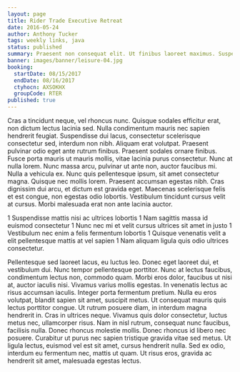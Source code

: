 ```yaml
---
layout: page
title: Rider Trade Executive Retreat
date: 2016-05-24
author: Anthony Tucker
tags: weekly links, java
status: published
summary: Praesent non consequat elit. Ut finibus laoreet maximus. Suspendisse vitae.
banner: images/banner/leisure-04.jpg
booking:
  startDate: 08/15/2017
  endDate: 08/16/2017
  ctyhocn: AXSOKHX
  groupCode: RTER
published: true
---
```

Cras a tincidunt neque, vel rhoncus nunc. Quisque sodales efficitur erat, non dictum lectus lacinia sed. Nulla condimentum mauris nec sapien hendrerit feugiat. Suspendisse dui lacus, consectetur scelerisque consectetur sed, interdum non nibh. Aliquam erat volutpat. Praesent pulvinar odio eget ante rutrum finibus. Praesent sodales ornare finibus. Fusce porta mauris ut mauris mollis, vitae lacinia purus consectetur. Nunc at nulla lorem.
Nunc massa arcu, pulvinar ut ante non, auctor faucibus mi. Nulla a vehicula ex. Nunc quis pellentesque ipsum, sit amet consectetur magna. Quisque nec mollis lorem. Praesent accumsan egestas nibh. Cras dignissim dui arcu, et dictum est gravida eget. Maecenas scelerisque felis et est congue, non egestas odio lobortis. Vestibulum tincidunt cursus velit at cursus. Morbi malesuada erat non ante lacinia auctor.

1 Suspendisse mattis nisi ac ultrices lobortis
1 Nam sagittis massa id euismod consectetur
1 Nunc nec mi et velit cursus ultrices sit amet in justo
1 Vestibulum nec enim a felis fermentum lobortis
1 Quisque venenatis velit a elit pellentesque mattis at vel sapien
1 Nam aliquam ligula quis odio ultrices consectetur.

Pellentesque sed laoreet lacus, eu luctus leo. Donec eget laoreet dui, et vestibulum dui. Nunc tempor pellentesque porttitor. Nunc at lectus faucibus, condimentum lectus non, commodo quam. Morbi eros dolor, faucibus ut nisi at, auctor iaculis nisi. Vivamus varius mollis egestas. In venenatis lectus ac risus accumsan iaculis. Integer porta fermentum pretium. Nulla eu eros volutpat, blandit sapien sit amet, suscipit metus.
Ut consequat mauris quis lectus porttitor congue. Ut rutrum posuere diam, in interdum magna hendrerit in. Cras in ultrices neque. Vivamus quis dolor consectetur, luctus metus nec, ullamcorper risus. Nam in nisl rutrum, consequat nunc faucibus, facilisis nulla. Donec rhoncus molestie mollis. Donec rhoncus id libero nec posuere. Curabitur ut purus nec sapien tristique gravida vitae sed metus. Ut ligula lectus, euismod vel est sit amet, cursus hendrerit nulla. Sed ex odio, interdum eu fermentum nec, mattis ut quam. Ut risus eros, gravida ac hendrerit sit amet, malesuada egestas lectus.
